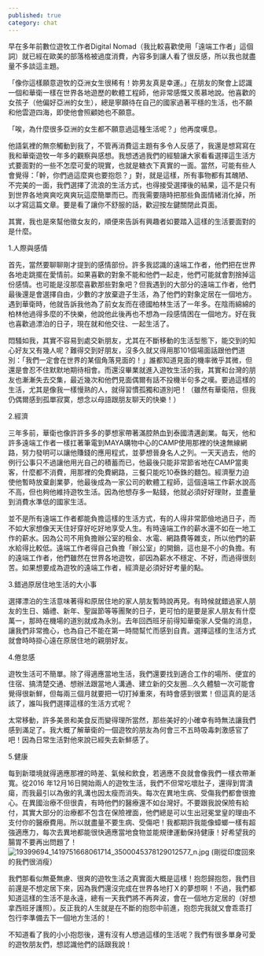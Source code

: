 ```yaml
---
published: true
category: chat
---
```

早在多年前數位遊牧工作者Digital Nomad（我比較喜歡使用「遠端工作者」這個詞）就已經在歐美的部落格被過度消費，內容多到讓人看了很反感，所以我也就盡量不多談這主題。

「像你這樣願意遊牧的亞洲女生很稀有！妳男友真是幸運。」在朋友的聚會上認識一個和華衛一樣在世界各地遊歷的軟體工程師，他非常感慨又羨慕地說。他喜歡的女孩子（他偏好亞洲的女生），總是寧願待在自己的國家過著平穩的生活，也不願和他雲遊四海，即使他會照顧她也不願意。

「唉，為什麼很多亞洲的女生都不願意過這種生活呢？」他再度嘆息。

他語氣裡的無奈觸動到我了，不管再消費這主題有多令人反感了，我還是想寫寫在我和華衛遊牧一年多的觀察與感想。我想透過我們的經驗讓大家看看選擇這生活方式要面對的一些不怎麼可愛的現實，也就是糖衣下真實的一面。當然，可能有些人會覺得：「幹，你們過這麼爽也要抱怨？」對，就是這樣，所有事物都有其醜陋、不完美的一面，我們選擇了流浪的生活方式，也得接受選擇後的結果，這不是只有到世界各地爽爽吃爽爽玩這麼簡單而已。而我需要隨時把那些負面情緒消化掉，所以才寫這篇文章。要是看了讓你不舒服的話，歡迎按左鍵關閉此頁面。

其實，我也是來幫他徵女友的，順便來告訴有興趣者如要踏入這樣的生活要面對的是什麼。

1.人際與感情

首先，當然要聊聊剛才提到的感情部份。許多我認識的遠端工作者，他們把在世界各地走跳擺在愛情前。如果喜歡的對象不能和他們一起走，他們可能就會割捨掉這份感情。也可能是沒那麼喜歡那些對象吧？但我遇到的大部分的遠端工作者，他們最後還是會選擇自由，少數的才放棄遊子生活，為了他們的對象定居在一個地方。遇到華衛時，他就告訴我他為了前女友而在德國柏林生活了一年多。在陰雨綿綿的柏林他過得多麼的不快樂，他說他此後再也不想為一段感情困在一個地方。好在我也喜歡過漂泊的日子，現在就和他交往、一起生活了。

悶騷如我，其實不容易到處交新朋友，尤其在不斷移動的生活型態下，能交到的知心好友又有幾人呢？難得交到好朋友，沒多久就又得用那101個場面話跟他們道別：「我們一定會在世界的某個角落見面的！」誰都知道見面的機率微乎其微，但還是會忍不住默默地期待相會。而還沒畢業就進入遊牧生活的我，其實和台灣的朋友也漸漸失去交集，最近幾次和他們見面偶爾有話不投機半句多之嘆。要過這樣的生活，尤其是像我一樣慢熟的人，就得習慣孤獨和道別吧！（雖然有華衛陪，但我仍偶爾感到孤單寂寞，想念以母語跟朋友聊天的快樂！）

2.經濟

三年多前，華衛也像許許多多的夢想家帶著滿腔熱血到泰國清邁創業。每天，他和許多遠端工作者一樣扛著筆電到MAYA購物中心的CAMP使用那裡的快速無線網路，努力發明可以讓他賺錢的應用程式，並夢想晉身名人之列。一天天過去，他的例行公事只不過讓他用光自己的積蓄而已，他最後只能非常節省地在CAMP當奧客，什麼都不消費，用那裡的免費網路，三餐只能吃10泰銖的麵包。經濟壓力迫使他暫時放棄創業夢，他最後成為一家公司的軟體工程師，這個遠端工作薪水說高不高，但也夠他維持遊牧生活。因為他想存多一點錢，他就必須好好理財，並盡量到消費水準低的國家生活。

並不是所有遠端工作者都能負擔這樣的生活方式，有的人得非常節儉地過日子，而不如大家想像天天住好穿好吃好地享受人生。有時遠端工作的薪水還不如在一地工作的薪水。因為公司不用負擔辦公室的租金、水電、網路費等雜支，所以他們的薪水給得比較低。遠端工作者得自己負擔「辦公室」的開銷，這也是不小的負擔。有的遠端工作者，他們雖然在世界各地遊牧，卻因為薪水不穩定、不好，而過得很刻苦。如果想要成為遊牧的遠端工作者，經濟是必須好好考量的點。

3.錯過原居住地生活的大小事

選擇漂泊的生活意味著得和原居住地的家人朋友暫時說再見。有時候就錯過家人朋友的生日、婚禮、新年、聖誕節等等團聚的日子，更可怕的是要是家人朋友有什麼萬一，那時在機場的道別就成為永別。去年回西班牙前得知華衛家人受傷的消息，讓我們非常擔心，也為自己不能在第一時間幫忙而感到自責。選擇這樣的生活方式就會時時掛心遠在原居住地的親朋好友。
 
4.倦怠感

遊牧生活可不簡單。除了得適應當地生活，我們還要找到適合工作的場所、便宜的住宿、搞清楚交通、想辦法跟當地人溝通、建立新的交友圈...久久體驗一次可能會覺得很新鮮，但每兩三個月就要把一切打掉重來，有時會感到很累！但這真的是活該了，誰叫我們選擇這樣的生活方式呢？

太常移動，許多美景和美食反而變得理所當然，那些美好的小確幸有時無法讓我們感到滿足了。我大概了解華衛的一個遊牧的朋友為何會三不五時吸毒刺激感官了吧！因為日常生活對他來說已經失去新鮮感了。

5.健康

每到新環境就得適應那裡的時差、氣候和飲食，若適應不良就會像我們一樣衣帶漸寬。從2016 年12月16日開始兩人的遊牧生活，我們不但常吃壞肚子，還得到胃潰瘍，而我最引以為傲的乳溝也因太瘦而消失。每次在異地生病、受傷我們都會很擔心。在異國治療不但很貴，有時他們的醫療還不如台灣好。不要跟我說保險有給付，其實大部分的治療都不包含在保險裡面，他們總是可以生出冠冕堂皇的理由不支付你的醫療費用。所以就盡量不要生病、受傷吧！我都期許我能像蟑螂一樣有超強適應力，每次去異地都能很快適應當地食物並能規律運動保持健康！好希望我的腸胃不要再出問題了！
![19399694_1419751668061714_3500045378129012577_n.jpg]({{site.baseurl}}/images/19399694_1419751668061714_3500045378129012577_n.jpg)
(剛從印度回來的我們很消瘦）

我們那看似無憂無慮、很爽的遊牧生活之真實面大概是這樣！抱怨歸抱怨，我們目前還是不想定居下來，因為我們還沒完成在世界各地打Ｘ的夢想啊！不過，我們都知道這樣的生活不是永遠，總有一天我們將不再奔波，會在一個地方定居的（好想拿西班牙護照）。反正我的人生就是在不斷的抱怨中前進，抱怨完我就又會乖乖打包行李準備去下一個地方生活的！

不知道看了我的小小抱怨後，還有沒有人想過這樣的生活呢？我們有很多單身可愛的遊牧朋友們，想認識他們的話跟我說！
